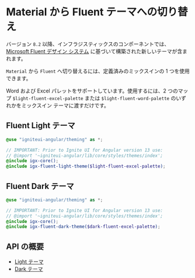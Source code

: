 # Material から Fluent テーマへの切り替え
バージョン `8.2` 以降、インフラジスティックスのコンポーネントでは、[Microsoft Fluent デザイン システム](https://www.microsoft.com/design/fluent/) に基づいて構築された新しいテーマが含まれます。 
 
`Material` から `Fluent` へ切り替えるには、定義済みのミックスインの 1 つを使用できます。

Word および Excel パレットをサポートしています。使用するには、2 つのマップ `$light-fluent-excel-palette` または `$light-fluent-word-palette` のいずれかをミックスイン テーマに渡すだけです。

## Fluent Light テーマ
```scss
@use "igniteui-angular/theming" as *;

// IMPORTANT: Prior to Ignite UI for Angular version 13 use:
// @import '~igniteui-angular/lib/core/styles/themes/index';
@include igx-core();
@include igx-fluent-light-theme($light-fluent-excel-palette);
```

## Fluent Dark テーマ
```scss
@use "igniteui-angular/theming" as *;

// IMPORTANT: Prior to Ignite UI for Angular version 13 use:
// @import '~igniteui-angular/lib/core/styles/themes/index';
@include igx-core();
@include igx-fluent-dark-theme($dark-fluent-excel-palette);
```

## API の概要
* [Light テーマ]({environment:sassApiUrl}/index.html#mixin-igx-fluent-light-theme)
* [Dark テーマ]({environment:sassApiUrl}/index.html#mixin-igx-fluent-dark-theme)

